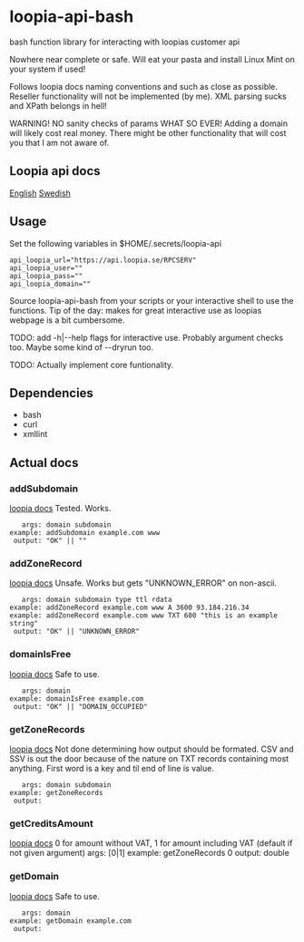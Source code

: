# loopia-api-bash
bash function library for interacting with loopias customer api

Nowhere near complete or safe. Will eat your pasta and install Linux Mint on your system if used!

Follows loopia docs naming conventions and such as close as possible. Reseller functionality will not be implemented (by me). XML parsing sucks and XPath belongs in hell!

WARNING! NO sanity checks of params WHAT SO EVER! Adding a domain will likely cost real money. There might be other functionality that will cost you that I am not aware of.

## Loopia api docs

[English](https://www.loopia.com/api/)
[Swedish](https://www.loopia.se/api/)

## Usage

Set the following variables in $HOME/.secrets/loopia-api

	api_loopia_url="https://api.loopia.se/RPCSERV"
	api_loopia_user=""
	api_loopia_pass=""
	api_loopia_domain=""

Source loopia-api-bash from your scripts or your interactive shell to use the functions. Tip of the day: makes for great interactive use as loopias webpage is a bit cumbersome.

TODO: add -h|--help flags for interactive use. Probably argument checks too. Maybe some kind of --dryrun too.

TODO: Actually implement core funtionality.

## Dependencies

  * bash
  * curl
  * xmllint

## Actual docs

### addSubdomain ###
[loopia docs](https://www.loopia.com/api/getcreditsamount/)
Tested. Works.

	   args: domain subdomain
	example: addSubdomain example.com www 
	 output: "OK" || ""

### addZoneRecord ###
[loopia docs](https://www.loopia.com/api/addzonerecord)
Unsafe. Works but gets "UNKNOWN_ERROR" on non-ascii.

	   args: domain subdomain type ttl rdata
	example: addZoneRecord example.com www A 3600 93.184.216.34
	example: addZoneRecord example.com www TXT 600 "this is an example string"
	 output: "OK" || "UNKNOWN_ERROR"

### domainIsFree ###
[loopia docs](https://www.loopia.com/api/domainisfree)
Safe to use.

	   args: domain
	example: domainIsFree example.com
	 output: "OK" || "DOMAIN_OCCUPIED"

### getZoneRecords ###
[loopia docs](https://www.loopia.com/api/getzonerecords)
Not done determining how output should be formated. CSV and SSV is out the door because of the nature on TXT records containing most anything. First word is a key and til end of line is value.

	   args: domain subdomain
	example: getZoneRecords
	 output:

### getCreditsAmount ###
[loopia docs](https://www.loopia.com/api/getcreditsamount/)
0 for amount without VAT, 1 for amount including VAT (default if not given argument)
	   args: [0|1]
	example: getZoneRecords 0
	 output: double

### getDomain ###
[loopia docs](https://www.loopia.com/api/getdomain/)
Safe to use.

	   args: domain
	example: getDomain example.com
	 output: 
